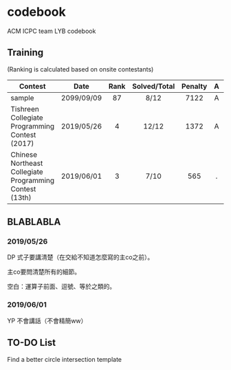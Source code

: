# codebook
ACM ICPC team LYB codebook

## Training
(Ranking is calculated based on onsite contestants)

| Contest                        | Date          | Rank | Solved/Total | Penalty | A | B | C | D | E | F | G | H | I | J | K | L | M |
|--------------------------------|:-------------:|:----:|:------------:|:-------:|:-:|:-:|:-:|:-:|:-:|:-:|:-:|:-:|:-:|:-:|:-:|:-:|:-:|
| sample                         | 2099/09/09    |   87  |     8/12     |   7122   | A | B | C | D | E | F | . | H | I | . | . | . |
| Tishreen Collegiate Programming Contest (2017) | 2019/05/26  |4   |12/12|1372 |A |B|C|D|E|F|G|H|I|J|K|L|.|
| Chinese Northeast Collegiate Programming Contest (13th) | 2019/06/01  |3   |7/10|565 |. |B|C|.|E|F|G|H|.|J|.|.|.|

## BLABLABLA

### 2019/05/26

DP 式子要講清楚（在交給不知道怎麼寫的主co之前）。

主co要問清楚所有的細節。

空白：運算子前面、逗號、等於之類的。

### 2019/06/01

YP 不會講話（不會精簡ww）

## TO-DO List

Find a better circle intersection template
